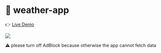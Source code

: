 # 🌱 weather-app

👉 [Live Demo](https://thanh-luan-nguyen.github.io/weather-app/)

<img src="https://github.com/thanh-luan-nguyen/thanh-luan-nguyen/blob/main/project_preview_gifs/theOdinProject/Weather%20App.gif"/>

⚠️ please turn off AdBlock because otherwise the app cannot fetch data
